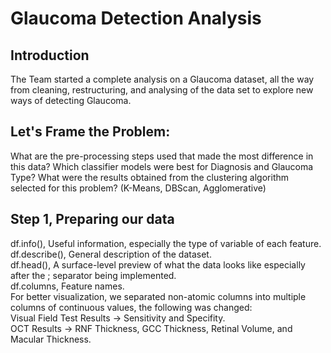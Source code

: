 # Glaucoma Detection Analysis
## Introduction
The Team started a complete analysis on a Glaucoma dataset, all the way from cleaning, restructuring, and analysing of the data set to explore new ways of detecting Glaucoma.

## Let's Frame the Problem:
  What are the pre-processing steps used that made the most difference in this data?
  Which classifier models were best for Diagnosis and Glaucoma Type?
  What were the results obtained from the clustering algorithm selected for this problem? (K-Means, DBScan, Agglomerative)

## Step 1, Preparing our data
  df.info(), Useful information, especially the type of variable of each feature.\
  df.describe(), General description of the dataset.\
  df.head(), A surface-level preview of what the data looks like especially after the ; separator being implemented.\
  df.columns, Feature names.\
  For better visualization, we separated non-atomic columns into multiple columns of continuous values, the following was changed:\
    Visual Field Test Results -> Sensitivity and Specifity.\
    OCT Results -> RNF Thickness, GCC Thickness, Retinal Volume, and Macular Thickness.


